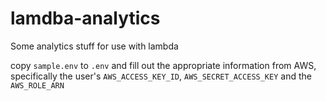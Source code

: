 # lamdba-analytics
Some analytics stuff for use with lambda

copy `sample.env` to `.env` and fill out the appropriate information from AWS, specifically the user's `AWS_ACCESS_KEY_ID`, `AWS_SECRET_ACCESS_KEY` and the `AWS_ROLE_ARN`
